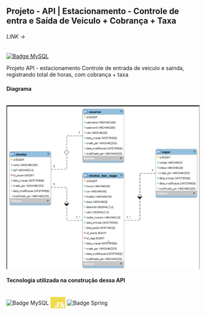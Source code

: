 ## Projeto - API | Estacionamento - Controle de entra e Saída de Veiculo + Cobrança + Taxa


<h6>LINK -></h6> <a href="https://github.com/acrisiopb/API_PARK_2025/tree/main/SQL"><img align="center" src="https://img.shields.io/badge/mysql-4479A1.svg?style=for-the-badge&logo=mysql&logoColor=white" alt="Badge MySQL"></a>

<p>Projeto API - estacionamento Controle de entrada de veiculo e sainda, registrando total de horas, com  cobrança  + taxa</p>

<h4>Diagrama</h4>
<div style="display: inline_block"><br>
  <img align="center" alt="DIAGRAMA" src="https://github.com/acrisiopb/API_PARK_2025/blob/main/Diagrama%20-%20BD.png?raw=true">
</div>

<h4>Tecnologia utilizada na construção dessa API</h4>
<div style="display: inline_block"><br>
  <img align="center" src="https://img.shields.io/badge/mysql-4479A1.svg?style=for-the-badge&logo=mysql&logoColor=white" alt="Badge MySQL">
  <img align="center" alt="Js" height="30" width="40" src="https://raw.githubusercontent.com/devicons/devicon/master/icons/javascript/javascript-plain.svg">
  <img align="center" src="https://img.shields.io/badge/spring-%236DB33F.svg?style=for-the-badge&logo=spring&logoColor=white" alt="Badge Spring">
</div>




